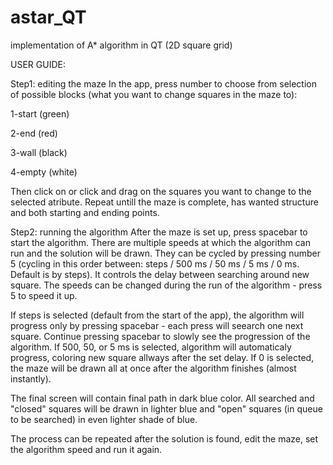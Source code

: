 # astar_QT
implementation of A* algorithm in QT (2D square grid)


USER GUIDE:

Step1: editing the maze
In the app, press number to choose from selection of possible blocks (what you want to change squares in the maze to):

1-start (green)

2-end (red)

3-wall (black)

4-empty (white)

Then click on or click and drag on the squares you want to change to the selected atribute. Repeat untill the maze is complete, has wanted structure and both starting and ending points.


Step2: running the algorithm
After the maze is set up, press spacebar to start the algorithm. There are multiple speeds at which the algorithm can run and the solution will be drawn. They can be cycled by pressing number 5 (cycling in this order between:  steps / 500 ms / 50 ms / 5 ms / 0 ms. Default is by steps). It controls the delay between searching around new square. The speeds can be changed during the run of the algorithm - press 5 to speed it up.

If steps is selected (default from the start of the app), the algorithm will progress only by pressing spacebar - each press will seearch one next square. Continue pressing spacebar to slowly see the progression of the algorithm.
If 500, 50, or 5 ms is selected, algorithm will automaticaly progress, coloring new square allways after the set delay.
If 0 is selected, the maze will be drawn all at once after the algorithm finishes (almost instantly).

The final screen will contain final path in dark blue color. All searched and "closed" squares will be drawn in lighter blue and "open" squares (in queue to be searched) in even lighter shade of blue.

The process can be repeated after the solution is found, edit the maze, set the algorithm speed and run it again.

